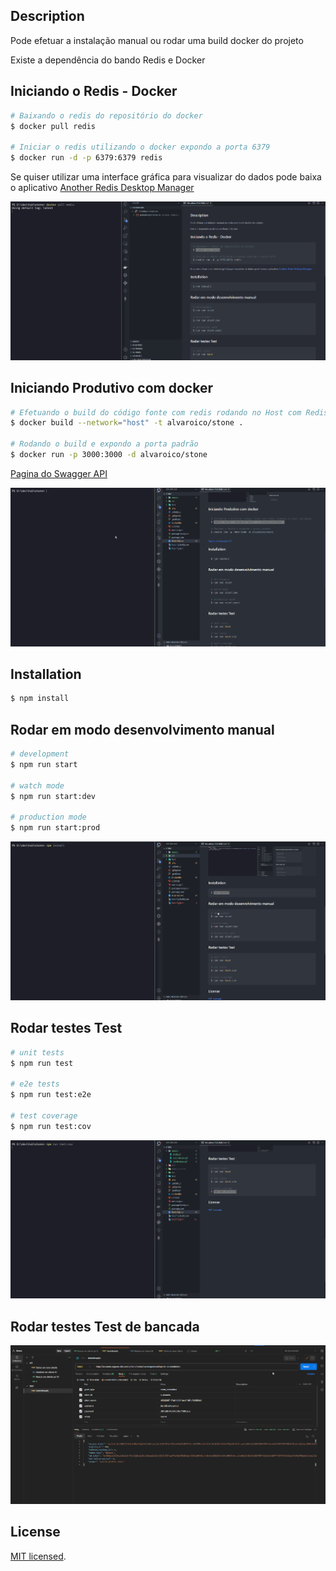 ## Description

Pode efetuar a instalação manual ou rodar uma build docker do projeto

Existe a dependência do bando Redis e Docker

## Iniciando o Redis - Docker

```bash
# Baixando o redis do repositório do docker
$ docker pull redis

# Iniciar o redis utilizando o docker expondo a porta 6379
$ docker run -d -p 6379:6379 redis
```

Se quiser utilizar uma interface gráfica para visualizar do dados pode baixa o aplicativo <a href="https://github.com/qishibo/AnotherRedisDesktopManager">Another Redis Desktop Manager<a>

![Iniciando o Redis - Docker](anexos/redis-docker.gif)

## Iniciando Produtivo com docker

```bash
# Efetuando o build do código fonte com redis rodando no Host com Redis
$ docker build --network="host" -t alvaroico/stone .

# Rodando o build e expondo a porta padrão
$ docker run -p 3000:3000 -d alvaroico/stone
```

<a href="http://localhost:3000/api">Pagina do Swagger API<a>

![Docker Build](anexos/Build.gif)

## Installation

```bash
$ npm install
```

## Rodar em modo desenvolvimento manual

```bash
# development
$ npm run start

# watch mode
$ npm run start:dev

# production mode
$ npm run start:prod
```

![StartManual](anexos/startManual.gif)

## Rodar testes Test

```bash
# unit tests
$ npm run test

# e2e tests
$ npm run test:e2e

# test coverage
$ npm run test:cov
```

![Teste](anexos/teste.gif)

## Rodar testes Test de bancada

![Teste](anexos/bancada.gif)

## License

[MIT licensed](LICENSE).
